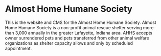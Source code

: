 # Almost Home Humane Society

This is the website and CMS for the Almost Home Humane Society. Almost Home Humane Society is a non-profit animal rescue shelter serving more than 3,000 annually in the greater Lafayette, Indiana area. AHHS accepts owner surrendered pets and pets transferred from other animal welfare organizations as shelter capacity allows and only by scheduled appointment.